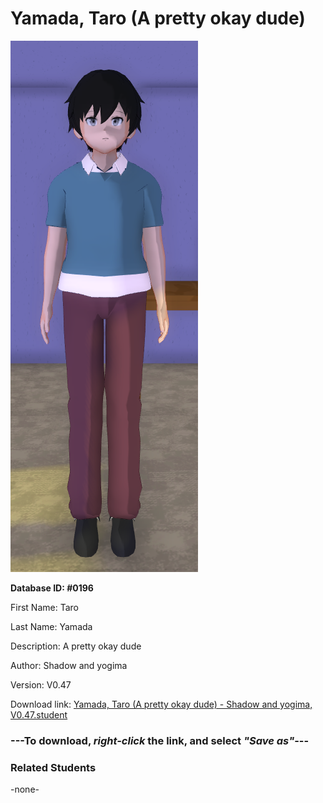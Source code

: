 # Yamada, Taro (A pretty okay dude)

<img src="../../Files/Images/Yamada, Taro (A pretty okay dude).png" title="Yamada, Taro (A pretty okay dude) - Shadow and yogima, V0.47">

**Database ID: #0196**

First Name: Taro

Last Name: Yamada

Description: A pretty okay dude

Author: Shadow and yogima

Version: V0.47

Download link: <a href="https://raw.githubusercontent.com/Arbiter1223/Daigaku-Gurashi-Custom-Students/master/Files/Student%20Files/Yamada%2C%20Taro%20(A%20pretty%20okay%20dude)%20-%20Shadow%20and%20yogima%2C%20V0.47.student">Yamada, Taro (A pretty okay dude) - Shadow and yogima, V0.47.student</a>

### ---**To download, _right-click_ the link, and select _"Save as"_**---

### Related Students

-none-
